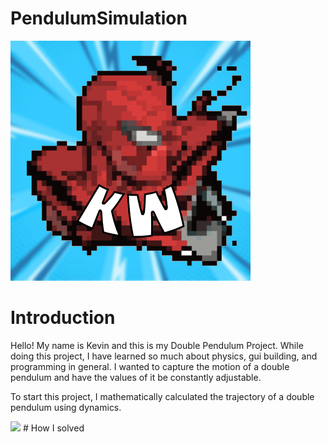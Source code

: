 # PendulumSimulation
<img src="SpiderManIcon!.png"></img>


# Introduction
<p>Hello! My name is Kevin and this is my Double Pendulum Project. While doing this project, I have learned so much about physics, gui building, and programming in general. I wanted to capture the motion of a double pendulum and have the values of it be constantly adjustable.</p>

<p> To start this project, I mathematically calculated the trajectory of a double pendulum using dynamics.</p>
<img src= "[ttps://inteng-storage.s3.amazonaws.com/images/FEBRUARY/sizes/roadster-spacex-starman_resize_md.](https://upload.wikimedia.org/wikipedia/commons/thumb/7/78/Double-Pendulum.svg/800px-Double-Pendulum.svg.png)"></img>
# How I solved 

  
